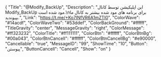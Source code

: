 {
"Title": "@Modify_BackUp",
"Description": "این اپلیکیشن توسط کانال Modify_BackUp مود شده است.\nبرای برنامه های مود شده بیشتر به کانال ما بپیوندید.",
"Link": "https://t.me/+Ko7INfVR6A1mZTI0",
"ColorWave": "#14acdf",
"ColorWaveTwo": "#53ddef",
"ColorBackGround": "#ffffff",
"TitleGravity": "center",
"MessageGravity": "right",
"ColorMessage": "#ff323232",
"ColorTitle": "#ff111111",
"ColorBtn": "#ffffff",
"ColorBtnBg": "#00a043",
"ColorBtnCancell": "#ffffff",
"ColorBtnCancellBg": "#e90000",
"Cancellable": "true",
"MessageID": "99",
"ShowTime": "10",
"Button": "پیوستن",
"ButtonCancell": "Cancell",
"Show": "on"
}
